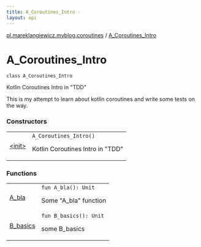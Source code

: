```yaml
---
title: A_Coroutines_Intro - 
layout: api
---
```


<div class='api-docs-breadcrumbs'><a href="../index.html">pl.mareklangiewicz.myblog.coroutines</a> / <a href=".">A_Coroutines_Intro</a></div>

# A_Coroutines_Intro

<div class="signature"><code><span class="keyword">class </span><span class="identifier">A_Coroutines_Intro</span></code></div>

Kotlin Coroutines Intro in "TDD"

This is my attempt to learn about kotlin coroutines and write some tests on the way.

### Constructors

<table class="api-docs-table">
<tbody>
<tr>
<td markdown="1">
<a href="-init-.html">&lt;init&gt;</a>
</td>
<td markdown="1">
<div class="signature"><code><span class="identifier">A_Coroutines_Intro</span><span class="symbol">(</span><span class="symbol">)</span></code></div>

Kotlin Coroutines Intro in "TDD"


</td>
</tr>
</tbody>
</table>

### Functions

<table class="api-docs-table">
<tbody>
<tr>
<td markdown="1">
<a href="-a_bla.html">A_bla</a>
</td>
<td markdown="1">
<div class="signature"><code><span class="keyword">fun </span><span class="identifier">A_bla</span><span class="symbol">(</span><span class="symbol">)</span><span class="symbol">: </span><span class="identifier">Unit</span></code></div>

Some "A_bla" function


</td>
</tr>
<tr>
<td markdown="1">
<a href="-b_basics.html">B_basics</a>
</td>
<td markdown="1">
<div class="signature"><code><span class="keyword">fun </span><span class="identifier">B_basics</span><span class="symbol">(</span><span class="symbol">)</span><span class="symbol">: </span><span class="identifier">Unit</span></code></div>

some B_basics


</td>
</tr>
</tbody>
</table>
